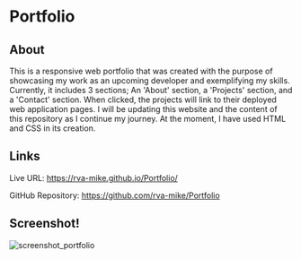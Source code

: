 # Portfolio

## About

This is a responsive web portfolio that was created with the purpose of showcasing my work as an upcoming developer and exemplifying my skills. Currently, it includes 3 sections; An 'About' section, a 'Projects' section, and a 'Contact' section. When clicked, the projects will link to their deployed web application pages. I will be updating this website and the content of this repository as I continue my journey. At the moment, I have used HTML and CSS in its creation.  

## Links

Live URL: https://rva-mike.github.io/Portfolio/

GitHub Repository: https://github.com/rva-mike/Portfolio

## Screenshot!

![screenshot_portfolio](https://user-images.githubusercontent.com/105617274/172504572-43a2b77d-73f7-42eb-bc6c-ca2d5c679441.png)


